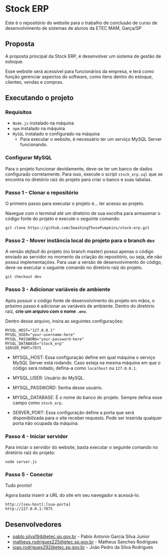 # Stock ERP

Este é o repositório do website para o trabalho de conclusão de curso de desenvolvimento de sistemas de alunos da ETEC MAM, Garça/SP

## Proposta

A proposta principal da Stock ERP, é desenvolver um sistema de gestão de estoque.

Esse website será acessível para funcionários da empresa, e terá como função gerenciar aspectos do software, como itens dentro do estoque, clientes, vendas e compras.

## Executando o projeto

### Requisitos

- `Node.js` instalado na máquina
- `npm` instalado na máquina
- `MySQL` instalado e configurado na máquina
    - Para executar o website, é necessário ter um serviço MySQL Server funcionando.

### Configurar MySQL

Para o projeto funcionar devidamente, deve-se ter um banco de dados configurado corretamente. Para isso, execute o script `stock_erp.sql` que se encontra no diretório raiz do projeto para criar o banco e suas tabelas.

### Passo 1 - Clonar o repositório

O primeiro passo para executar o projeto é... ter acesso ao projeto.

Navegue com o terminal até um diretório de sua escolha para armazenar o código fonte do projeto e execute o seguinte comando:

```
git clone https://github.com/SmashingThosePumpkins/stock-erp.git
```

### Passo 2 - Mover instância local do projeto para o branch `dev`

A versão *default* do projeto (no branch master) possui apenas o código enviado ao servidor no momento da criação do repositório, ou seja, ele não possui implementações. Para usar a versão de desenvolvimento do código, deve-se executar o seguinte comando no diretório raíz do projeto.

```
git checkout dev
```

### Passo 3 - Adicionar variáveis de ambiente

Após possuir o código fonte de desenvolvimento do projeto em mãos, o próximo passo é adicionar as variáveis de ambiente. Dentro do diretório raíz, **crie um arquivo com o nome `.env`**.

Dentro desse arquivo, insira as seguintes configurações:

```
MYSQL_HOST="127.0.0.1"
MYSQL_USER="your-username-here"
MYSQL_PASSWORD="your-password-here"
MYSQL_DATABASE="stock_erp"
SERVER_PORT=7075
```

- MYSQL_HOST: Essa configuração define em qual máquina o serviço MySQL Server está rodando. Caso esteja na mesma máquina em que o código será rodado, defina-a como `localhost` ou `127.0.0.1`.

- MYSQL_USER: Usuário do MySQL.

- MYSQL_PASSWORD: Senha desse usuário.

- MYSQL_DATABASE: É o nome do banco do projeto. Sempre defina esse campo como `stock_erp`.

- SERVER_PORT: Essa configuração define a porta que será disponibilizada para o site receber requests. Pode ser inserida qualquer porta não ocupada da máquina.

### Passo 4 - Iniciar servidor

Para iniciar o servidor do website, basta executar o seguinte comando no diretório raiz do projeto:

```
node server.js
```

### Passo 5 - Conectar

Tudo pronto!

Agora basta inserir a URL do site em seu navegador e acessá-lo.

```
http://[seu-host]:[sua-porta]
http://127.0.0.1:7075
```

## Desenvolvedores

- pablo.silva194@etec.sp.gov.br - Pablo Antonio Garcia Silva Junior
- matheus.rodrigues225@etec.sp.gov.br - Matheus Sanches Rodrigues
- joao.rodrigues292@etec.sp.gov.br - João Pedro da Silva Rodrigues